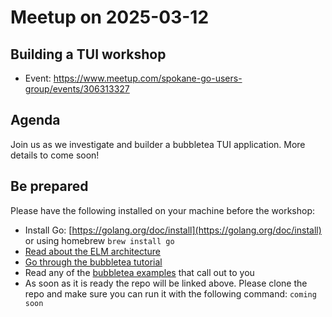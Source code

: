 # Meetup on 2025-03-12

## Building a TUI workshop

* Event: https://www.meetup.com/spokane-go-users-group/events/306313327

## Agenda

Join us as we investigate and builder a bubbletea TUI application. More details to come soon!

## Be prepared

Please have the following installed on your machine before the workshop:
- Install Go: [https://golang.org/doc/install](https://golang.org/doc/install) or using homebrew `brew install go`
- [Read about the ELM architecture](https://guide.elm-lang.org/architecture/)
- [Go through the bubbletea tutorial](https://github.com/charmbracelet/bubbletea?tab=readme-ov-file#tutorial) 
- Read any of the [bubbletea examples](https://github.com/charmbracelet/bubbletea/tree/main/examples) that call out to you
- As soon as it is ready the repo will be linked above. Please clone the repo and make sure you can run it with the following command: `coming soon`
